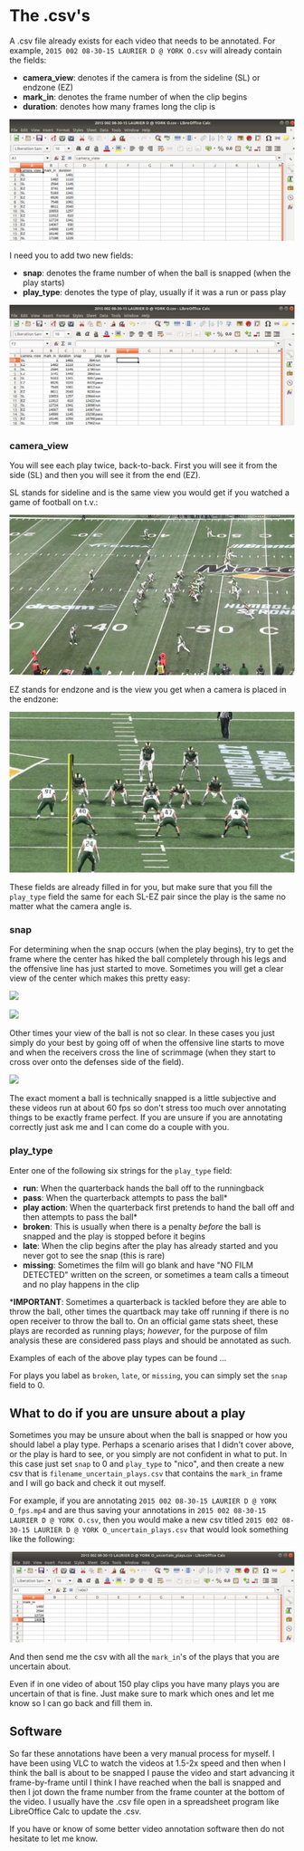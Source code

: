# The .csv's

A .csv file already exists for each video that needs to be annotated. For example, `2015 002 08-30-15 LAURIER D @ YORK O.csv` will already contain the fields:  
* **camera_view**: denotes if the camera is from the sideline (SL) or endzone (EZ)
* **mark_in**: denotes the frame number of when the clip begins
* **duration**: denotes how many frames long the clip is

![alt text](csv_before.png)

I need you to add two new fields:  
* **snap**: denotes the frame number of when the ball is snapped (when the play starts)
* **play_type**: denotes the type of play, usually if it was a run or pass play

![alt text](csv_after.png)

### camera_view

You will see each play twice, back-to-back. First you will see it from the side (SL) and then you will see it from the end (EZ).

SL stands for sideline and is the same view you would get if you watched a game of football on t.v.:

![alt text](sidecut_example.jpeg)

EZ stands for endzone and is the view you get when a camera is placed in the endzone:

![alt text](endcut_example.jpeg)

These fields are already filled in for you, but make sure that you fill the `play_type` field the same for each SL-EZ pair since the play is the same no matter what the camera angle is.

### snap

For determining when the snap occurs (when the play begins), try to get the frame where the center has hiked the ball completely through his legs and the offensive line has just started to move. Sometimes you will get a clear view of the center which makes this pretty easy:

![](clear_snap.gif)

![](clear_snap2.gif)

Other times your view of the ball is not so clear. In these cases you just simply do your best by going off of when the offensive line starts to move and when the receivers cross the line of scrimmage (when they start to cross over onto the defenses side of the field).

![](hard_to_see_snap.gif)

The exact moment a ball is technically snapped is a little subjective and these videos run at about 60 fps so don't stress too much over annotating things to be exactly frame perfect. If you are unsure if you are annotating correctly just ask me and I can come do a couple with you.

### play_type

Enter one of the following six strings for the `play_type` field:  
* **run**: When the quarterback hands the ball off to the runningback
* **pass**: When the quarterback attempts to pass the ball*
* **play action**: When the quarterback first pretends to hand the ball off and then attempts to pass the ball*
* **broken**: This is usually when there is a penalty *before* the ball is snapped and the play is stopped before it begins
* **late**: When the clip begins after the play has already started and you never got to see the snap (this is rare)
* **missing**: Sometimes the film will go blank and have "NO FILM DETECTED" written on the screen, or sometimes a team calls a timeout and no play happens in the clip

\***IMPORTANT**: Sometimes a quarterback is tackled before they are able to throw the ball, other times the quartback may take off running if there is no open receiver to throw the ball to. On an official game stats sheet, these plays are recorded as running plays; *however*, for the purpose of film analysis these are considered pass plays and should be annotated as such.

Examples of each of the above play types can be found ...

For plays you label as `broken`, `late`, or `missing`, you can simply set the `snap` field to 0.

## What to do if you are unsure about a play

Sometimes you may be unsure about when the ball is snapped or how you should label a play type. Perhaps a scenario arises that I didn't cover above, or the play is hard to see, or you simply are not confident in what to put. In this case just set `snap` to 0 and `play_type` to "nico", and then create a new csv that is `filename_uncertain_plays.csv` that contains the `mark_in` frame and I will go back and check it out myself.

For example, if you are annotating `2015 002 08-30-15 LAURIER D @ YORK O_fps.mp4` and are thus saving your annotations in `2015 002 08-30-15 LAURIER D @ YORK O.csv`, then you would make a new csv titled `2015 002 08-30-15 LAURIER D @ YORK O_uncertain_plays.csv` that would look something like the following:

![alt text](csv_uncertain.png)

And then send me the csv with all the `mark_in`'s of the plays that you are uncertain about.

Even if in one video of about 150 play clips you have many plays you are uncertain of that is fine. Just make sure to mark which ones and let me know so I can go back and fill them in.

## Software

So far these annotations have been a very manual process for myself. I have been using VLC to watch the videos at 1.5-2x speed and then when I think the ball is about to be snapped I pause the video and start advancing it frame-by-frame until I think I have reached when the ball is snapped and then I jot down the frame number from the frame counter at the bottom of the video. I usually have the .csv file open in a spreadsheet program like LibreOffice Calc to update the .csv.

If you have or know of some better video annotation software then do not hesitate to let me know.
